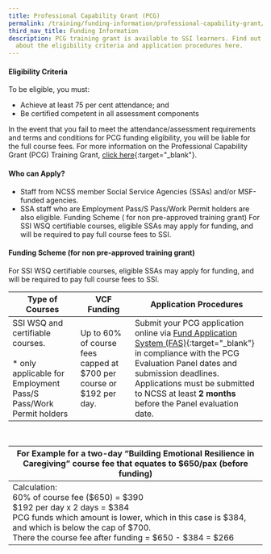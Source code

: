 ```yaml
---
title: Professional Capability Grant (PCG)
permalink: /training/funding-information/professional-capability-grant/
third_nav_title: Funding Information
description: PCG training grant is available to SSI learners. Find out more
  about the eligibility criteria and application procedures here.
---
```

#### Eligibility Criteria 

  To be eligible, you must:

  -   Achieve at least 75 per cent attendance; and
  -   Be certified competent in all assessment components  

In the event that you fail to meet the attendance/assessment requirements and terms and conditions for PCG funding eligibility, you will be liable for the full course fees. For more information on the Professional Capability Grant (PCG) Training Grant, [click here](https://www.ncss.gov.sg/social-service-agencies/funding-schemes-and-common-services/funding/professional-capability-grant){:target="_blank"}.

#### Who can Apply?

- Staff from NCSS member Social Service Agencies (SSAs) and/or MSF-funded agencies.
- SSA staff who are Employment Pass/S Pass/Work Permit holders are also eligible. Funding Scheme ( for non pre-approved training grant) For SSI WSQ certifiable courses, eligible SSAs may apply for funding, and will be required to pay full course fees to SSI.



#### Funding Scheme (for non pre-approved training grant)

For SSI WSQ certifiable courses, eligible SSAs may apply for funding, and will be required to pay full course fees to SSI.

|**Type of Courses** |**VCF Funding**  |**Application Procedures**|
|--|--|--|
| SSI WSQ and certifiable courses. <br><br>* only applicable for Employment Pass/S Pass/Work Permit holders | Up to 60% of course fees capped at $700 per course or $192 per day. | Submit your PCG application online via [Fund Application  System (FAS)](https://app.ncss.gov.sg/?PartnerId=https%3a%2f%2fe-services.ncss.gov.sg%2fLogin%2fVLoginReturn&targeturl=%2f){:target="_blank"} in compliance with the PCG Evaluation Panel dates and submission deadlines. Applications must be submitted to NCSS at least **2 months** before the Panel evaluation date. |

<br>

|For Example for a two-day “Building Emotional Resilience in Caregiving” course fee that equates to $650/pax (before funding)|
|--|
|Calculation: <br> 60% of course fee ($650) = $390 <br> $192 per day x 2 days = $384 <br> PCG funds which amount is lower, which in this case is $384, and which is below the cap of $700.<br> There the course fee after funding = $650 - $384 = $266 |